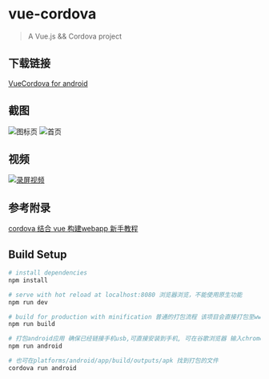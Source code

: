 # vue-cordova

> A Vue.js && Cordova project

## 下载链接
[VueCordova for android](https://pan.baidu.com/s/1P7lvZ-8Cc3HML4EKzfRldw)

## 截图
![图标页](http://oiukswkar.bkt.clouddn.com/WechatIMG386.jpeg)
![首页](http://oiukswkar.bkt.clouddn.com/WechatIMG385.jpeg)

## 视频
[![录屏视频](http://oiukswkar.bkt.clouddn.com/WechatIMG385.jpeg)](http://oiukswkar.bkt.clouddn.com/WeChatSight387.mp4)
## 参考附录
[cordova 结合 vue 构建webapp 新手教程](https://vesperis.me/use-cordova-and-vue-build-spa/)
## Build Setup

``` bash
# install dependencies
npm install

# serve with hot reload at localhost:8080 浏览器浏览，不能使用原生功能
npm run dev

# build for production with minification 普通的打包流程 该项目会直接打包至www目录，进而供cordova使用
npm run build

# 打包android应用 确保已经链接手机usb,可直接安装到手机, 可在谷歌浏览器 输入chrome://inspect/#devices 调试log
npm run android

# 也可在platforms/android/app/build/outputs/apk 找到打包的文件
cordova run android
```
